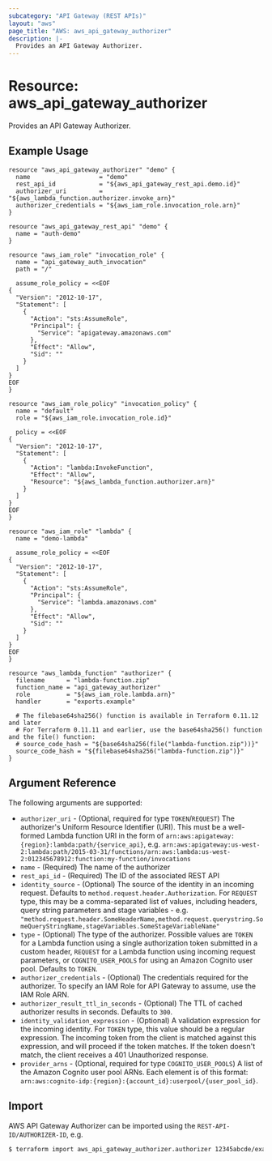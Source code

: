 ```yaml
---
subcategory: "API Gateway (REST APIs)"
layout: "aws"
page_title: "AWS: aws_api_gateway_authorizer"
description: |-
  Provides an API Gateway Authorizer.
---
```


# Resource: aws_api_gateway_authorizer

Provides an API Gateway Authorizer.

## Example Usage

```hcl
resource "aws_api_gateway_authorizer" "demo" {
  name                   = "demo"
  rest_api_id            = "${aws_api_gateway_rest_api.demo.id}"
  authorizer_uri         = "${aws_lambda_function.authorizer.invoke_arn}"
  authorizer_credentials = "${aws_iam_role.invocation_role.arn}"
}

resource "aws_api_gateway_rest_api" "demo" {
  name = "auth-demo"
}

resource "aws_iam_role" "invocation_role" {
  name = "api_gateway_auth_invocation"
  path = "/"

  assume_role_policy = <<EOF
{
  "Version": "2012-10-17",
  "Statement": [
    {
      "Action": "sts:AssumeRole",
      "Principal": {
        "Service": "apigateway.amazonaws.com"
      },
      "Effect": "Allow",
      "Sid": ""
    }
  ]
}
EOF
}

resource "aws_iam_role_policy" "invocation_policy" {
  name = "default"
  role = "${aws_iam_role.invocation_role.id}"

  policy = <<EOF
{
  "Version": "2012-10-17",
  "Statement": [
    {
      "Action": "lambda:InvokeFunction",
      "Effect": "Allow",
      "Resource": "${aws_lambda_function.authorizer.arn}"
    }
  ]
}
EOF
}

resource "aws_iam_role" "lambda" {
  name = "demo-lambda"

  assume_role_policy = <<EOF
{
  "Version": "2012-10-17",
  "Statement": [
    {
      "Action": "sts:AssumeRole",
      "Principal": {
        "Service": "lambda.amazonaws.com"
      },
      "Effect": "Allow",
      "Sid": ""
    }
  ]
}
EOF
}

resource "aws_lambda_function" "authorizer" {
  filename      = "lambda-function.zip"
  function_name = "api_gateway_authorizer"
  role          = "${aws_iam_role.lambda.arn}"
  handler       = "exports.example"

  # The filebase64sha256() function is available in Terraform 0.11.12 and later
  # For Terraform 0.11.11 and earlier, use the base64sha256() function and the file() function:
  # source_code_hash = "${base64sha256(file("lambda-function.zip"))}"
  source_code_hash = "${filebase64sha256("lambda-function.zip")}"
}
```

## Argument Reference

The following arguments are supported:

* `authorizer_uri` - (Optional, required for type `TOKEN`/`REQUEST`) The authorizer's Uniform Resource Identifier (URI).
	This must be a well-formed Lambda function URI in the form of `arn:aws:apigateway:{region}:lambda:path/{service_api}`,
	e.g. `arn:aws:apigateway:us-west-2:lambda:path/2015-03-31/functions/arn:aws:lambda:us-west-2:012345678912:function:my-function/invocations`
* `name` - (Required) The name of the authorizer
* `rest_api_id` - (Required) The ID of the associated REST API
* `identity_source` - (Optional) The source of the identity in an incoming request.
	Defaults to `method.request.header.Authorization`. For `REQUEST` type, this may be a comma-separated list of values, including headers, query string parameters and stage variables - e.g. `"method.request.header.SomeHeaderName,method.request.querystring.SomeQueryStringName,stageVariables.SomeStageVariableName"`
* `type` - (Optional) The type of the authorizer. Possible values are `TOKEN` for a Lambda function using a single authorization token submitted in a custom header, `REQUEST` for a Lambda function using incoming request parameters, or `COGNITO_USER_POOLS` for using an Amazon Cognito user pool.
	Defaults to `TOKEN`.
* `authorizer_credentials` - (Optional) The credentials required for the authorizer.
	To specify an IAM Role for API Gateway to assume, use the IAM Role ARN.
* `authorizer_result_ttl_in_seconds` - (Optional) The TTL of cached authorizer results in seconds.
	Defaults to `300`.
* `identity_validation_expression` - (Optional) A validation expression for the incoming identity.
	For `TOKEN` type, this value should be a regular expression. The incoming token from the client is matched
	against this expression, and will proceed if the token matches. If the token doesn't match,
	the client receives a 401 Unauthorized response.
* `provider_arns` - (Optional, required for type `COGNITO_USER_POOLS`) A list of the Amazon Cognito user pool ARNs.
	Each element is of this format: `arn:aws:cognito-idp:{region}:{account_id}:userpool/{user_pool_id}`.

## Import

AWS API Gateway Authorizer can be imported using the `REST-API-ID/AUTHORIZER-ID`, e.g.

```sh
$ terraform import aws_api_gateway_authorizer.authorizer 12345abcde/example
```